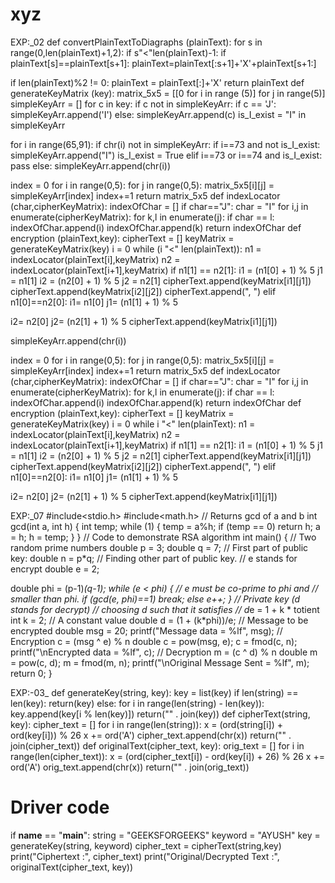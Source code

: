# xyz

EXP:_02
      def convertPlainTextToDiagraphs (plainText):
for s in range(0,len(plainText)+1,2):
if s"<"len(plainText)-1:
if plainText[s]==plainText[s+1]:
plainText=plainText[:s+1]+'X'+plainText[s+1:]

if len(plainText)%2 != 0:
plainText = plainText[:]+'X'
return plainText
def generateKeyMatrix (key):
matrix_5x5 = [[0 for i in range (5)] for j in range(5)]
simpleKeyArr = []
for c in key:
if c not in simpleKeyArr:
if c == 'J':
simpleKeyArr.append('I')
else:
simpleKeyArr.append(c)
is_I_exist = "I" in simpleKeyArr

for i in range(65,91):
if chr(i) not in simpleKeyArr:
if i==73 and not is_I_exist:
simpleKeyArr.append("I")
is_I_exist = True
elif i==73 or i==74 and is_I_exist:
pass
else:
simpleKeyArr.append(chr(i))

index = 0
for i in range(0,5):
for j in range(0,5):
matrix_5x5[i][j] = simpleKeyArr[index]
index+=1
return matrix_5x5
def indexLocator (char,cipherKeyMatrix):
indexOfChar = []
if char=="J":
char = "I"
for i,j in enumerate(cipherKeyMatrix):
for k,l in enumerate(j):
if char == l:
indexOfChar.append(i)
indexOfChar.append(k)
return indexOfChar
def encryption (plainText,key):
cipherText = []
keyMatrix = generateKeyMatrix(key)
i = 0
while (i "<" len(plainText)):
n1 = indexLocator(plainText[i],keyMatrix)
n2 = indexLocator(plainText[i+1],keyMatrix)
if n1[1] == n2[1]:
i1 = (n1[0] + 1) % 5
j1 = n1[1]
i2 = (n2[0] + 1) % 5
j2 = n2[1]
cipherText.append(keyMatrix[i1][j1])
cipherText.append(keyMatrix[i2][j2])
cipherText.append(", ")
elif n1[0]==n2[0]:
i1= n1[0]
j1= (n1[1] + 1) % 5

i2= n2[0]
j2= (n2[1] + 1) % 5
cipherText.append(keyMatrix[i1][j1])

simpleKeyArr.append(chr(i))

index = 0
for i in range(0,5):
for j in range(0,5):
matrix_5x5[i][j] = simpleKeyArr[index]
index+=1
return matrix_5x5
def indexLocator (char,cipherKeyMatrix):
indexOfChar = []
if char=="J":
char = "I"
for i,j in enumerate(cipherKeyMatrix):
for k,l in enumerate(j):
if char == l:
indexOfChar.append(i)
indexOfChar.append(k)
return indexOfChar
def encryption (plainText,key):
cipherText = []
keyMatrix = generateKeyMatrix(key)
i = 0
while i "<" len(plainText):
n1 = indexLocator(plainText[i],keyMatrix)
n2 = indexLocator(plainText[i+1],keyMatrix)
if n1[1] == n2[1]:
i1 = (n1[0] + 1) % 5
j1 = n1[1]
i2 = (n2[0] + 1) % 5
j2 = n2[1]
cipherText.append(keyMatrix[i1][j1])
cipherText.append(keyMatrix[i2][j2])
cipherText.append(", ")
elif n1[0]==n2[0]:
i1= n1[0]
j1= (n1[1] + 1) % 5

i2= n2[0]
j2= (n2[1] + 1) % 5
cipherText.append(keyMatrix[i1][j1])

EXP:_07
#include&lt;stdio.h&gt;
#include&lt;math.h&gt;
// Returns gcd of a and b
int gcd(int a, int h)
{
int temp;
while (1)
{
temp = a%h;
if (temp == 0)
return h;
a = h;
h = temp;
}
}
// Code to demonstrate RSA algorithm
int main()
{
// Two random prime numbers
double p = 3;
double q = 7;
// First part of public key:
double n = p*q;
// Finding other part of public key.
// e stands for encrypt
double e = 2;

double phi = (p-1)*(q-1);
while (e &lt; phi)
{
// e must be co-prime to phi and
// smaller than phi.
if (gcd(e, phi)==1)
break;
else
e++;
}
// Private key (d stands for decrypt)
// choosing d such that it satisfies
// d*e = 1 + k * totient
int k = 2; // A constant value
double d = (1 + (k*phi))/e;
// Message to be encrypted
double msg = 20;
printf(&quot;Message data = %lf&quot;, msg);
// Encryption c = (msg ^ e) % n
double c = pow(msg, e);
c = fmod(c, n);
printf(&quot;\nEncrypted data = %lf&quot;, c);
// Decryption m = (c ^ d) % n
double m = pow(c, d);
m = fmod(m, n);
printf(&quot;\nOriginal Message Sent = %lf&quot;, m);
return 0;
}

EXP:-03_
def generateKey(string, key):
key = list(key)
if len(string) == len(key):
return(key)
else:
for i in range(len(string) -
len(key)):
key.append(key[i % len(key)])
return("" . join(key))
def cipherText(string, key):
cipher_text = []
for i in range(len(string)):
x = (ord(string[i]) +
ord(key[i])) % 26
x += ord('A')
cipher_text.append(chr(x))
return("" . join(cipher_text))
def originalText(cipher_text, key):
orig_text = []
for i in range(len(cipher_text)):
x = (ord(cipher_text[i]) -
ord(key[i]) + 26) % 26
x += ord('A')
orig_text.append(chr(x))
return("" . join(orig_text))
# Driver code
if __name__ == "__main__":
string = "GEEKSFORGEEKS"
keyword = "AYUSH"
key = generateKey(string, keyword)
cipher_text = cipherText(string,key)
print("Ciphertext :", cipher_text)
print("Original/Decrypted Text :",
originalText(cipher_text, key))
